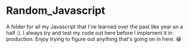# Random_Javascript
A folder for all my Javascript that I've learned over the past like year an a half :).
I always try and test my code out here before I implement it in production. 
Enjoy trying to figure out anything that's going on in here. 😁
